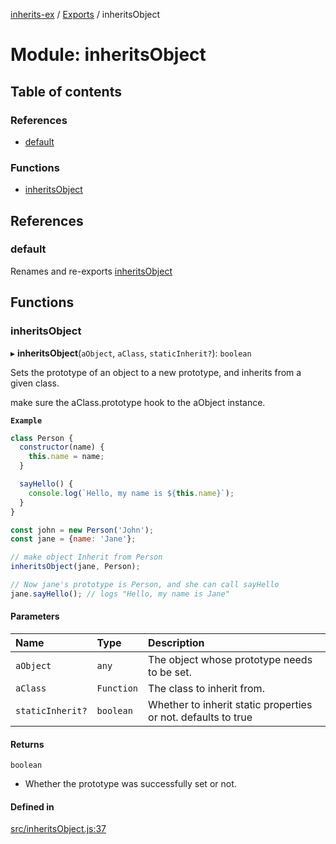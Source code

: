 [inherits-ex](../README.md) / [Exports](../modules.md) / inheritsObject

# Module: inheritsObject

## Table of contents

### References

- [default](inheritsObject.md#default)

### Functions

- [inheritsObject](inheritsObject.md#inheritsobject)

## References

### default

Renames and re-exports [inheritsObject](inheritsObject.md#inheritsobject)

## Functions

### inheritsObject

▸ **inheritsObject**(`aObject`, `aClass`, `staticInherit?`): `boolean`

Sets the prototype of an object to a new prototype, and inherits from a given class.

make sure the aClass.prototype hook to the aObject instance.

**`Example`**

```js
class Person {
  constructor(name) {
    this.name = name;
  }

  sayHello() {
    console.log(`Hello, my name is ${this.name}`);
  }
}

const john = new Person('John');
const jane = {name: 'Jane'};

// make object Inherit from Person
inheritsObject(jane, Person);

// Now jane's prototype is Person, and she can call sayHello
jane.sayHello(); // logs "Hello, my name is Jane"
```

#### Parameters

| Name | Type | Description |
| :------ | :------ | :------ |
| `aObject` | `any` | The object whose prototype needs to be set. |
| `aClass` | `Function` | The class to inherit from. |
| `staticInherit?` | `boolean` | Whether to inherit static properties or not. defaults to true |

#### Returns

`boolean`

- Whether the prototype was successfully set or not.

#### Defined in

[src/inheritsObject.js:37](https://github.com/snowyu/inherits-ex.js/blob/44c1f65/src/inheritsObject.js#L37)

